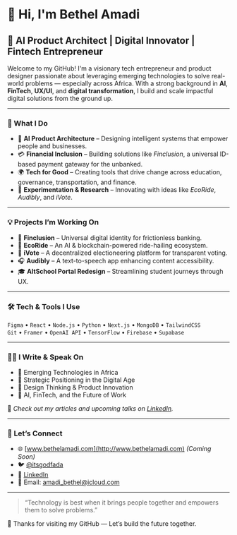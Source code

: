 # 👋 Hi, I'm Bethel Amadi

## 🚀 AI Product Architect | Digital Innovator | Fintech Entrepreneur

Welcome to my GitHub! I'm a visionary tech entrepreneur and product designer passionate about leveraging emerging technologies to solve real-world problems — especially across Africa. With a strong background in **AI**, **FinTech**, **UX/UI**, and **digital transformation**, I build and scale impactful digital solutions from the ground up.

---

### 🧠 What I Do
- 🎯 **AI Product Architecture** – Designing intelligent systems that empower people and businesses.
- 💳 **Financial Inclusion** – Building solutions like *Finclusion*, a universal ID-based payment gateway for the unbanked.
- 🌍 **Tech for Good** – Creating tools that drive change across education, governance, transportation, and finance.
- 🧪 **Experimentation & Research** – Innovating with ideas like *EcoRide*, *Audibly*, and *iVote*.

---

### 💡 Projects I’m Working On
- 🔐 **Finclusion** – Universal digital identity for frictionless banking.
- 🚕 **EcoRide** – An AI & blockchain-powered ride-hailing ecosystem.
- 📣 **iVote** – A decentralized electioneering platform for transparent voting.
- 🎧 **Audibly** – A text-to-speech app enhancing content accessibility.
- 🎓 **AltSchool Portal Redesign** – Streamlining student journeys through UX.

---

### 🛠 Tech & Tools I Use
`Figma` • `React` • `Node.js` • `Python` • `Next.js` • `MongoDB` • `TailwindCSS`  
`Git` • `Framer` • `OpenAI API` • `TensorFlow` • `Firebase` • `Supabase`

---

### ✍🏽 I Write & Speak On
- 🔹 Emerging Technologies in Africa  
- 🔹 Strategic Positioning in the Digital Age  
- 🔹 Design Thinking & Product Innovation  
- 🔹 AI, FinTech, and the Future of Work  

📌 *Check out my articles and upcoming talks on [LinkedIn](https://www.linkedin.com/in/bethelamadi/).*

---

### 🤝 Let’s Connect
- 🌐 [www.bethelamadi.com](http://www.bethelamadi.com) *(Coming Soon)*
- 🐦 [@itsgodfada](https://twitter.com/itsgodfada)
- 💼 [LinkedIn](https://linkedin.com/in/amadibethel)
- 📧 Email: amadi_bethel@icloud.com

---

> “Technology is best when it brings people together and empowers them to solve problems.”

🌟 Thanks for visiting my GitHub — Let’s build the future together.
